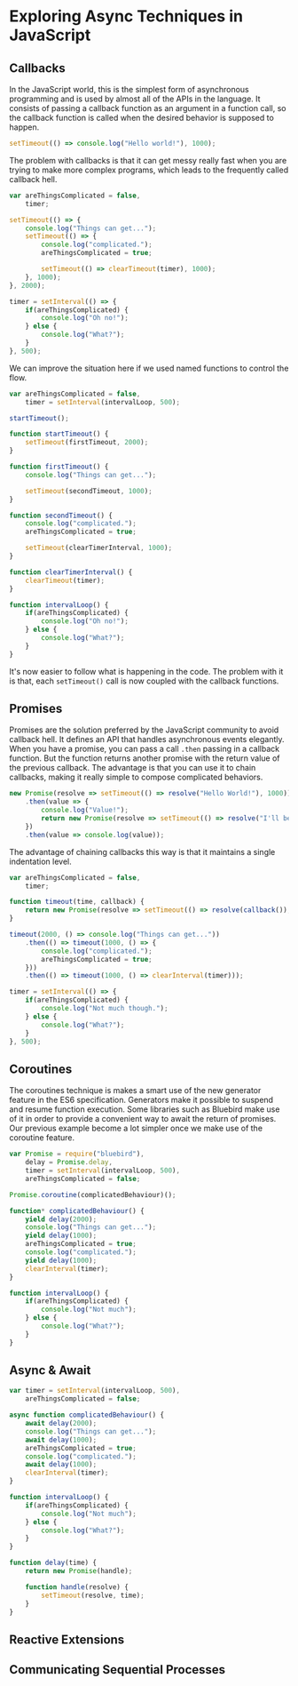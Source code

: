 # Exploring Async Techniques in JavaScript

## Callbacks

In the JavaScript world, this is the simplest form of asynchronous programming
and is used by almost all of the APIs in the language. It consists of passing
a callback function as an argument in a function call, so the callback function
is called when the desired behavior is supposed to happen.

```js
setTimeout(() => console.log("Hello world!"), 1000);
```

The problem with callbacks is that it can get messy really fast when you are
trying to make more complex programs, which leads to the frequently called
callback hell.

```js
var areThingsComplicated = false,
    timer;

setTimeout(() => {
    console.log("Things can get...");
    setTimeout(() => {
        console.log("complicated.");
        areThingsComplicated = true;

        setTimeout(() => clearTimeout(timer), 1000);
    }, 1000);
}, 2000);

timer = setInterval(() => {
    if(areThingsComplicated) {
        console.log("Oh no!");
    } else {
        console.log("What?");
    }
}, 500);
```

We can improve the situation here if we used named functions to control the flow.

```js
var areThingsComplicated = false,
    timer = setInterval(intervalLoop, 500);

startTimeout();

function startTimeout() {
    setTimeout(firstTimeout, 2000);
}

function firstTimeout() {
    console.log("Things can get...");

    setTimeout(secondTimeout, 1000);
}

function secondTimeout() {
    console.log("complicated.");
    areThingsComplicated = true;

    setTimeout(clearTimerInterval, 1000);
}

function clearTimerInterval() {
    clearTimeout(timer);
}

function intervalLoop() {
    if(areThingsComplicated) {
        console.log("Oh no!");
    } else {
        console.log("What?");
    }
}
```

It's now easier to follow what is happening in the code. The problem with it
is that, each `setTimeout()` call is now coupled with the callback functions.

## Promises

Promises are the solution preferred by the JavaScript community to avoid
callback hell. It defines an API that handles asynchronous events elegantly.
When you have a promise, you can pass a call `.then` passing in a callback
function. But the function returns another promise with the return value of
the previous callback. The advantage is that you can use it to chain callbacks,
making it really simple to compose complicated behaviors.

```js
new Promise(resolve => setTimeout(() => resolve("Hello World!"), 1000))
    .then(value => {
        console.log("Value!");
        return new Promise(resolve => setTimeout(() => resolve("I'll be back"), 1000));
    })
    .then(value => console.log(value));
```

The advantage of chaining callbacks this way is that it maintains a single
indentation level.

```js
var areThingsComplicated = false,
    timer;

function timeout(time, callback) {
    return new Promise(resolve => setTimeout(() => resolve(callback()), time));
}

timeout(2000, () => console.log("Things can get..."))
    .then(() => timeout(1000, () => {
        console.log("complicated.");
        areThingsComplicated = true;
    }))
    .then(() => timeout(1000, () => clearInterval(timer)));

timer = setInterval(() => {
    if(areThingsComplicated) {
        console.log("Not much though.");
    } else {
        console.log("What?");
    }
}, 500);
```

## Coroutines

The coroutines technique is makes a smart use of the new generator feature
in the ES6 specification. Generators make it possible to suspend and resume
function execution. Some libraries such as Bluebird make use of it in order
to provide a convenient way to await the return of promises. Our previous
example become a lot simpler once we make use of the coroutine feature.

```js
var Promise = require("bluebird"),
    delay = Promise.delay,
    timer = setInterval(intervalLoop, 500),
    areThingsComplicated = false;

Promise.coroutine(complicatedBehaviour)();

function* complicatedBehaviour() {
    yield delay(2000);
    console.log("Things can get...");
    yield delay(1000);
    areThingsComplicated = true;
    console.log("complicated.");
    yield delay(1000);
    clearInterval(timer);
}

function intervalLoop() {
    if(areThingsComplicated) {
        console.log("Not much");
    } else {
        console.log("What?");
    }
}
```

## Async & Await

```js
var timer = setInterval(intervalLoop, 500),
    areThingsComplicated = false;

async function complicatedBehaviour() {
    await delay(2000);
    console.log("Things can get...");
    await delay(1000);
    areThingsComplicated = true;
    console.log("complicated.");
    await delay(1000);
    clearInterval(timer);
}

function intervalLoop() {
    if(areThingsComplicated) {
        console.log("Not much");
    } else {
        console.log("What?");
    }
}

function delay(time) {
    return new Promise(handle);

    function handle(resolve) {
        setTimeout(resolve, time);
    }
}
```

## Reactive Extensions


## Communicating Sequential Processes
